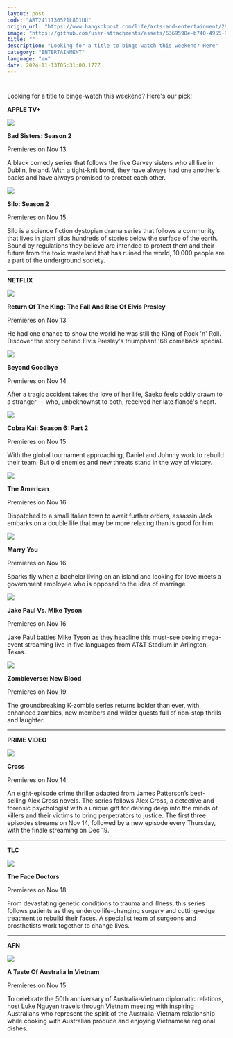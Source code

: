 ```yaml
---
layout: post
code: "ART2411130521L8D1UU"
origin_url: "https://www.bangkokpost.com/life/arts-and-entertainment/2901461/new-releases-for-your-streaming-pleasure-nov-13-19"
image: "https://github.com/user-attachments/assets/6369598e-b740-4955-9a3c-5958576643b1"
title: ""
description: "Looking for a title to binge-watch this weekend? Here"
category: "ENTERTAINMENT"
language: "en"
date: 2024-11-13T05:31:00.177Z
---
```


# 

Looking for a title to binge-watch this weekend? Here's our pick!

**APPLE TV+**

![](https://github.com/user-attachments/assets/8c171e69-3af8-4acc-b655-5e40e6590df3)

**Bad Sisters: Season 2**

Premieres on Nov 13

A black comedy series that follows the five Garvey sisters who all live in Dublin, Ireland. With a tight-knit bond, they have always had one another’s backs and have always promised to protect each other.

![](https://github.com/user-attachments/assets/c0f6fdf4-e433-4872-97d3-aa12c44bca14)

**Silo: Season 2**

Premieres on Nov 15

Silo is a science fiction dystopian drama series that follows a community that lives in giant silos hundreds of stories below the surface of the earth. Bound by regulations they believe are intended to protect them and their future from the toxic wasteland that has ruined the world, 10,000 people are a part of the underground society.

* * *

**NETFLIX** 

![](https://static.bangkokpost.com/media/content/20241113/5344066.jpg)

**Return Of The King: The Fall And Rise Of Elvis Presley**

Premieres on Nov 13

He had one chance to show the world he was still the King of Rock 'n' Roll. Discover the story behind Elvis Presley's triumphant '68 comeback special.

![](https://github.com/user-attachments/assets/ff4a9c51-c1b2-4734-a2c1-a5a80cf7bf17)

**Beyond Goodbye**

Premieres on Nov 14

After a tragic accident takes the love of her life, Saeko feels oddly drawn to a stranger — who, unbeknownst to both, received her late fiancé's heart.

![](https://github.com/user-attachments/assets/5126a4a7-c90b-4f35-b328-dd3b157c8068)

**Cobra Kai: Season 6: Part 2**

Premieres on Nov 15

With the global tournament approaching, Daniel and Johnny work to rebuild their team. But old enemies and new threats stand in the way of victory.

![](https://github.com/user-attachments/assets/37558f68-46f4-41a9-9506-2b3df7d7389b)

**The American**

Premieres on Nov 16

Dispatched to a small Italian town to await further orders, assassin Jack embarks on a double life that may be more relaxing than is good for him.

![](https://static.bangkokpost.com/media/content/20241113/5344082.jpg)

**Marry You**

Premieres on Nov 16

Sparks fly when a bachelor living on an island and looking for love meets a government employee who is opposed to the idea of marriage

![](https://github.com/user-attachments/assets/fd3bd9f4-931d-4abb-8bbd-697e8dda92a9)

**Jake Paul Vs. Mike Tyson**

Premieres on Nov 16

Jake Paul battles Mike Tyson as they headline this must-see boxing mega-event streaming live in five languages from AT&T Stadium in Arlington, Texas.

![](https://github.com/user-attachments/assets/e42c5880-207b-4623-8a38-1e233671b553)

**Zombieverse: New Blood**

Premieres on Nov 19

The groundbreaking K-zombie series returns bolder than ever, with enhanced zombies, new members and wilder quests full of non-stop thrills and laughter.

* * *

**PRIME VIDEO**

![](https://github.com/user-attachments/assets/f318dee7-442a-4634-8a70-90d8b7433fa9)

**Cross**

Premieres on Nov 14

An eight-episode crime thriller adapted from James Patterson’s best-selling Alex Cross novels. The series follows Alex Cross, a detective and forensic psychologist with a unique gift for delving deep into the minds of killers and their victims to bring perpetrators to justice. The first three episodes streams on Nov 14, followed by a new episode every Thursday, with the finale streaming on Dec 19.

* * *

**TLC**

![](https://static.bangkokpost.com/media/content/20241113/5344102.jpg)

**The Face Doctors**

Premieres on Nov 18

From devastating genetic conditions to trauma and illness, this series follows patients as they undergo life-changing surgery and cutting-edge treatment to rebuild their faces. A specialist team of surgeons and prosthetists work together to change lives.

* * *

**AFN**

![](https://static.bangkokpost.com/media/content/20241113/5344107.jpg)

**A Taste Of Australia In Vietnam**

Premieres on Nov 15 

To celebrate the 50th anniversary of Australia-Vietnam diplomatic relations, host Luke Nguyen travels through Vietnam meeting with inspiring Australians who represent the spirit of the Australia-Vietnam relationship while cooking with Australian produce and enjoying Vietnamese regional dishes.